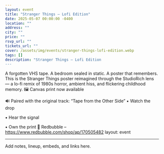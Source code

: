 ```yaml
---
layout: event
title: "Stranger Things – Lofi Edition"
date: 2025-05-07 00:00:00 -0400
location: ""
address: ""
city: ""
price: ""
rsvp_url: ""
tickets_url: ""
cover: /assets/img/events/stranger-things-lofi-edition.webp
tags: []
description: "Stranger Things – Lofi Edition
---
```


A forgotten VHS tape. A bedroom sealed in static. A poster that remembers.
This is the Stranger Things poster reimagined through the StudioRich lens — a lo-fi remix of 1980s horror, ambient hiss, and flickering childhood memory.
🖼️ Canvas print now available

🔊 Paired with the original track: “Tape from the Other Side”
▪️ Watch the drop

▪️ Hear the signal

▪️ Own the print
🔗 Redbubble – https://www.redbubble.com/shop/ap/170505482
layout: event

---

Add notes, lineup, embeds, and links here.

